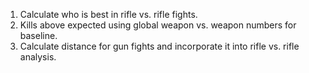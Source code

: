 1.  Calculate who is best in rifle vs. rifle fights.
2.  Kills above expected using global weapon vs. weapon numbers for baseline.
3.  Calculate distance for gun fights and incorporate it into rifle vs. rifle analysis.
